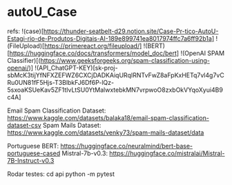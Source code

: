 # autoU_Case

refs:
!(case)[https://thunder-seatbelt-d29.notion.site/Case-Pr-tico-AutoU-Estagi-rio-de-Produtos-Digitais-AI-189e899741ea8017974ffc7a6ff92b1a]
!(FileUpload)[https://primereact.org/fileupload/]
!(BERT)[https://huggingface.co/docs/transformers/model_doc/bert]
!(OpenAI SPAM Classifier)[(https://www.geeksforgeeks.org/spam-classification-using-openai/)]
!(API_ChatGPT-KEY)[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]


Email Spam Classification Dataset: https://www.kaggle.com/datasets/balaka18/email-spam-classification-dataset-csv
Spam Mails Dataset: https://www.kaggle.com/datasets/venky73/spam-mails-dataset/data

Portuguese BERT: https://huggingface.co/neuralmind/bert-base-portuguese-cased
Mistral-7b-v0.3: https://huggingface.co/mistralai/Mistral-7B-Instruct-v0.3
    

Rodar testes:
    cd api
    python -m pytest
